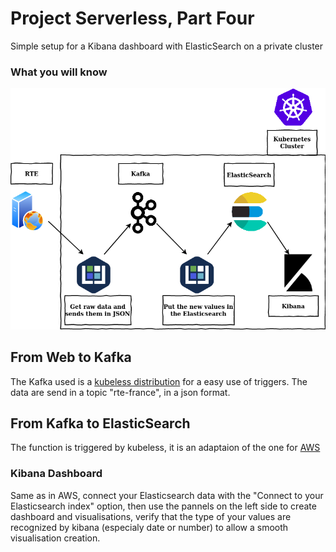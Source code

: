 # Project Serverless, Part Four
Simple setup for a Kibana dashboard with ElasticSearch on a private cluster

### What you will know
![global schema](../images/rapport4.png)

## From Web to Kafka
The Kafka used is a [kubeless distribution](https://github.com/kubeless/kafka-trigger/releases) for a easy use of triggers.
The data are send in a topic "rte-france", in a json format.

## From Kafka to ElasticSearch
The function is triggered by kubeless, it is an adaptaion of the one for [AWS](https://github.com/Ulysse-C/Projet_Serverless/tree/master/AWS/codefromSqstoElastic.py)

### Kibana Dashboard
Same as in AWS, connect your Elasticsearch data with the "Connect to your Elasticsearch index" option, then use the pannels on the left side to create dashboard and visualisations, verify that the type of your values are recognized by kibana (especialy date or number) to allow a smooth visualisation creation.
